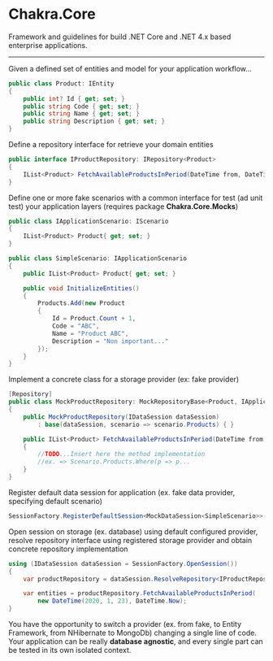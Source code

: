 ﻿# Chakra.Core

Framework and guidelines for build .NET Core and .NET 4.x based enterprise applications.

------------------------------------------------------

Given a defined set of entities and model for your application workflow...

```csharp
public class Product: IEntity
{
    public int? Id { get; set; }
    public string Code { get; set; }
    public string Name { get; set; }
    public string Description { get; set; }
}
```

Define a repository interface for retrieve your domain entities

```csharp
public interface IProductRepository: IRepository<Product>
{
    IList<Product> FetchAvailableProductsInPeriod(DateTime from, DateTime to);
}
```

Define one or more fake scenarios with a common interface for test (ad unit test)
your application layers (requires package **Chakra.Core.Mocks**)

```csharp
public class IApplicationScenario: IScenario
{
    IList<Product> Product{ get; set; }
}

public class SimpleScenario: IApplicationScenario
{
    public IList<Product> Product{ get; set; }

    public void InitializeEntities()
    {
        Products.Add(new Product
        {
            Id = Product.Count + 1,
            Code = "ABC",
            Name = "Product ABC",
            Description = "Non important..."
        });
    }
}
```

Implement a concrete class for a storage provider (ex: fake provider)

```csharp
[Repository]
public class MockProductRepository: MockRepositoryBase<Product, IApplicationScenario>, IProductRepository
{
    public MockProductRepository(IDataSession dataSession) 
        : base(dataSession, scenario => scenario.Products) { }

    public IList<Product> FetchAvailableProductsInPeriod(DateTime from, DateTime to)
    {
        //TODO...Insert here the method implementation
        //ex. => Scenario.Products.Where(p => p...
    }
}
```

Register default data session for application (ex. fake data provider, specifying default scenario)

```csharp
SessionFactory.RegisterDefaultSession<MockDataSession<SimpleScenario>>();
```

Open session on storage (ex. database) using default configured provider, resolve repository interface 
using registered storage provider and obtain concrete repository implementation

```csharp
using (IDataSession dataSession = SessionFactory.OpenSession())
{
    var productRepository = dataSession.ResolveRepository<IProductRepository>();

    var entities = productRepository.FetchAvailableProductsInPeriod(
        new DateTime(2020, 1, 23), DateTime.Now);
}
```

You have the opportunity to switch a provider (ex. from fake, to Entity Framework, from NHibernate
to MongoDb) changing a single line of code. Your application can be really **database agnostic**,
and every single part can be tested in its own isolated context.
